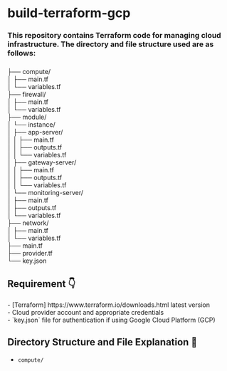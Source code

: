 # build-terraform-gcp

###

### This repository contains Terraform code for managing cloud infrastructure. The directory and file structure used are as follows:

###

├── compute/<br>
 │ ├── main.tf<br>
│ └── variables.tf<br>
├── firewall/<br>
│ ├── main.tf<br>
│ └── variables.tf<br>
├── module/<br>
│ └── instance/<br>
│ ├── app-server/<br>
│ │ ├── main.tf<br>
│ │ ├── outputs.tf<br>
│ │ └── variables.tf<br>
│ ├── gateway-server/<br>
│ │ ├── main.tf<br>
│ │ ├── outputs.tf<br>
│ │ └── variables.tf<br>
│ └── monitoring-server/<br>
│ ├── main.tf<br>
│ ├── outputs.tf<br>
│ └── variables.tf<br>
├── network/<br>
│ ├── main.tf<br>
│ └── variables.tf<br>
├── main.tf<br>
├── provider.tf<br>
└── key.json<br>

###

<h2>Requirement 👇</h2>
<p>- [Terraform] https://www.terraform.io/downloads.html latest version<br>
- Cloud provider account and appropriate credentials<br>
- `key.json` file for authentication if using Google Cloud Platform (GCP)</p>

###

<h2>Directory Structure and File Explanation 🧩</h2>


- `compute/`
